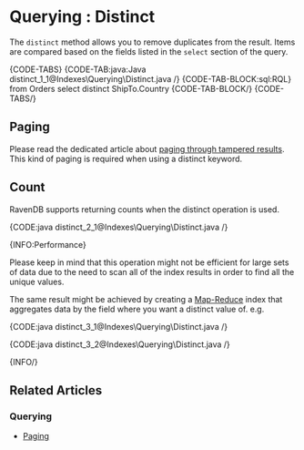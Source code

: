 ﻿# Querying : Distinct

The `distinct` method allows you to remove duplicates from the result. Items are compared based on the fields listed in the `select` section of the query. 

{CODE-TABS}
{CODE-TAB:java:Java distinct_1_1@Indexes\Querying\Distinct.java /}
{CODE-TAB-BLOCK:sql:RQL}
from Orders 
select distinct ShipTo.Country 
{CODE-TAB-BLOCK/}
{CODE-TABS/}

## Paging 

Please read the dedicated article about [paging through tampered results](../../indexes/querying/paging#paging-through-tampered-results). This kind of paging is required when using a distinct keyword.

## Count

RavenDB supports returning counts when the distinct operation is used.

{CODE:java distinct_2_1@Indexes\Querying\Distinct.java /}

{INFO:Performance}

Please keep in mind that this operation might not be efficient for large sets of data due to the need to scan all of the index results in order to find all the unique values.

The same result might be achieved by creating a [Map-Reduce](../../indexes/map-reduce-indexes) index that aggregates data by the field where you want a distinct value of. e.g.

{CODE:java distinct_3_1@Indexes\Querying\Distinct.java /}

{CODE:java distinct_3_2@Indexes\Querying\Distinct.java /}

{INFO/}

## Related Articles

### Querying

- [Paging](../../indexes/querying/paging)
